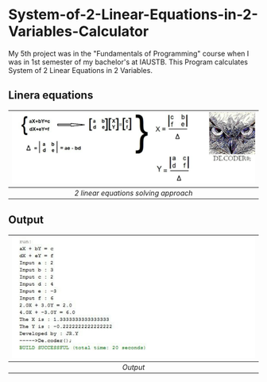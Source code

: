# System-of-2-Linear-Equations-in-2-Variables-Calculator

My 5th project was in the "Fundamentals of Programming" course when I was in 1st semester of my bachelor's at IAUSTB. This Program calculates System of 2 Linear Equations in 2 Variables.

## Linera equations
| <img src="s.jpg" alt="Pascal Triangle" width="900"/> | 
|:--:| 
| *2 linear equations solving approach*

## Output
| <img src="out.jpg" alt="Pascal Triangle" width="900"/> | 
|:--:| 
| *Output*

